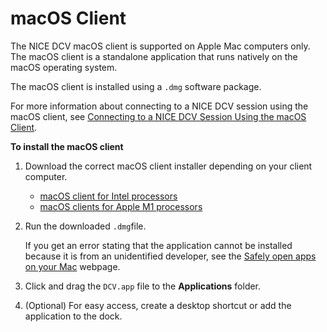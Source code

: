 # macOS Client<a name="client-mac"></a>

The NICE DCV macOS client is supported on Apple Mac computers only\. The macOS client is a standalone application that runs natively on the macOS operating system\.

The macOS client is installed using a `.dmg` software package\.

For more information about connecting to a NICE DCV session using the macOS client, see [Connecting to a NICE DCV Session Using the macOS Client](using-connecting-mac.md)\.

**To install the macOS client**

1. Download the correct macOS client installer depending on your client computer\.
   + [macOS client for Intel processors](https://d1uj6qtbmh3dt5.cloudfront.net/2021.1/Clients/nice-dcv-viewer-2021.1.3473.x86_64.dmg)
   + [macOS clients for Apple M1 processors](https://d1uj6qtbmh3dt5.cloudfront.net/2021.1/Clients/nice-dcv-viewer-2021.1.3473.arm64.dmg)

1. Run the downloaded `.dmg`file\.

   If you get an error stating that the application cannot be installed because it is from an unidentified developer, see the [Safely open apps on your Mac](https://support.apple.com/en-ie/HT202491) webpage\.

1. Click and drag the `DCV.app` file to the **Applications** folder\.

1. \(Optional\) For easy access, create a desktop shortcut or add the application to the dock\.